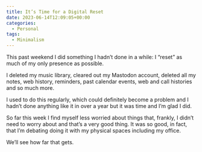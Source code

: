 ```yaml
---
title: It’s Time for a Digital Reset
date: 2023-06-14T12:09:05+00:00
categories:
  - Personal
tags:
  - Minimalism
---
```


This past weekend I did something I hadn’t done in a while: I “reset” as much of my only presence as possible.

I deleted my music library, cleared out my Mastodon account, deleted all my notes, web history, reminders, past calendar events, web and call histories and so much more.

I used to do this regularly, which could definitely become a problem and I hadn’t done anything like it in over a year but it was time and I’m glad I did.

So far this week I find myself less worried about things that, frankly, I didn’t need to worry about and that’s a very good thing. It was so good, in fact, that I’m debating doing it with my physical spaces including my office.

We’ll see how far that gets.